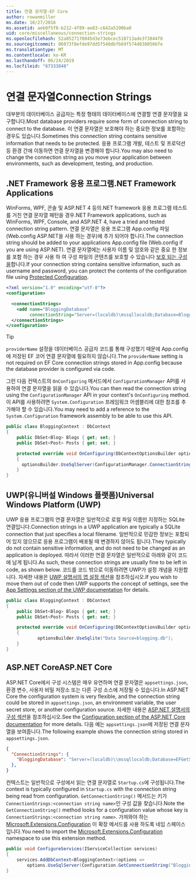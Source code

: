 ```yaml
---
title: 연결 문자열-EF Core
author: rowanmiller
ms.date: 10/27/2016
ms.assetid: aeb0f5f8-b212-4f89-ae83-c642a5190ba0
uid: core/miscellaneous/connection-strings
ms.openlocfilehash: 52a8527170845d3e73ebcec518713ade3f3844f0
ms.sourcegitcommit: 06073f8efde97dd5f540dbfb69f574d8380566fe
ms.translationtype: MT
ms.contentlocale: ko-KR
ms.lasthandoff: 06/24/2019
ms.locfileid: "67333848"
---
```

# <a name="connection-strings"></a><span data-ttu-id="9d098-102">연결 문자열</span><span class="sxs-lookup"><span data-stu-id="9d098-102">Connection Strings</span></span>

<span data-ttu-id="9d098-103">대부분의 데이터베이스 공급자는 특정 형태의 데이터베이스에 연결할 연결 문자열을 요구합니다.</span><span class="sxs-lookup"><span data-stu-id="9d098-103">Most database providers require some form of connection string to connect to the database.</span></span> <span data-ttu-id="9d098-104">이 연결 문자열은 보호해야 하는 중요한 정보를 포함하는 경우도 있습니다.</span><span class="sxs-lookup"><span data-stu-id="9d098-104">Sometimes this connection string contains sensitive information that needs to be protected.</span></span> <span data-ttu-id="9d098-105">응용 프로그램 개발, 테스트 및 프로덕션 등 환경 간에 이동하면 연결 문자열을 변경해야 합니다.</span><span class="sxs-lookup"><span data-stu-id="9d098-105">You may also need to change the connection string as you move your application between environments, such as development, testing, and production.</span></span>

## <a name="net-framework-applications"></a><span data-ttu-id="9d098-106">.NET Framework 응용 프로그램</span><span class="sxs-lookup"><span data-stu-id="9d098-106">.NET Framework Applications</span></span>

<span data-ttu-id="9d098-107">WinForms, WPF, 콘솔 및 ASP.NET 4 등의.NET framework 응용 프로그램 테스트를 거친 연결 문자열 패턴을 경우</span><span class="sxs-lookup"><span data-stu-id="9d098-107">.NET Framework applications, such as WinForms, WPF, Console, and ASP.NET 4, have a tried and tested connection string pattern.</span></span> <span data-ttu-id="9d098-108">연결 문자열은 응용 프로그램 App.config 파일 (Web.config ASP.NET을 사용 하는 경우)에 추가 되어야 합니다.</span><span class="sxs-lookup"><span data-stu-id="9d098-108">The connection string should be added to your applications App.config file (Web.config if you are using ASP.NET).</span></span> <span data-ttu-id="9d098-109">연결 문자열에는 사용자 이름 및 암호와 같은 중요 한 정보를 포함 하는 경우 사용 하 여 구성 파일의 콘텐츠를 보호할 수 있습니다 [보호 되는 구성을](https://docs.microsoft.com/dotnet/framework/data/adonet/connection-strings-and-configuration-files#encrypting-configuration-file-sections-using-protected-configuration)합니다.</span><span class="sxs-lookup"><span data-stu-id="9d098-109">If your connection string contains sensitive information, such as username and password, you can protect the contents of the configuration file using [Protected Configuration](https://docs.microsoft.com/dotnet/framework/data/adonet/connection-strings-and-configuration-files#encrypting-configuration-file-sections-using-protected-configuration).</span></span>

``` xml
<?xml version="1.0" encoding="utf-8"?>
<configuration>

  <connectionStrings>
    <add name="BloggingDatabase"
         connectionString="Server=(localdb)\mssqllocaldb;Database=Blogging;Trusted_Connection=True;" />
  </connectionStrings>
</configuration>
```

> [!TIP]  
> <span data-ttu-id="9d098-110">`providerName` 설정을 데이터베이스 공급자 코드를 통해 구성했기 때문에 App.config에 저장된 EF 코어 연결 문자열에 필요하지 않습니다.</span><span class="sxs-lookup"><span data-stu-id="9d098-110">The `providerName` setting is not required on EF Core connection strings stored in App.config because the database provider is configured via code.</span></span>

<span data-ttu-id="9d098-111">그런 다음 컨텍스트의 `OnConfiguring` 메서드에서 `ConfigurationManager` API를 사용하여 연결 문자열을 읽을 수 있습니다.</span><span class="sxs-lookup"><span data-stu-id="9d098-111">You can then read the connection string using the `ConfigurationManager` API in your context's `OnConfiguring` method.</span></span> <span data-ttu-id="9d098-112">이 API를 사용하려면 `System.Configuration` 프레임워크 어셈블리에 대한 참조를 추가해야 할 수 있습니다.</span><span class="sxs-lookup"><span data-stu-id="9d098-112">You may need to add a reference to the `System.Configuration` framework assembly to be able to use this API.</span></span>

``` csharp
public class BloggingContext : DbContext
{
    public DbSet<Blog> Blogs { get; set; }
    public DbSet<Post> Posts { get; set; }

    protected override void OnConfiguring(DbContextOptionsBuilder optionsBuilder)
    {
      optionsBuilder.UseSqlServer(ConfigurationManager.ConnectionStrings["BloggingDatabase"].ConnectionString);
    }
}
```

## <a name="universal-windows-platform-uwp"></a><span data-ttu-id="9d098-113">UWP(유니버설 Windows 플랫폼)</span><span class="sxs-lookup"><span data-stu-id="9d098-113">Universal Windows Platform (UWP)</span></span>

<span data-ttu-id="9d098-114">UWP 응용 프로그램의 연결 문자열은 일반적으로 로컬 파일 이름만 지정하는 SQLite 연결입니다.</span><span class="sxs-lookup"><span data-stu-id="9d098-114">Connection strings in a UWP application are typically a SQLite connection that just specifies a local filename.</span></span> <span data-ttu-id="9d098-115">일반적으로 민감한 정보는 포함되어 있지 않으므로 응용 프로그램이 배포될 때 변경하지 않아도 됩니다.</span><span class="sxs-lookup"><span data-stu-id="9d098-115">They typically do not contain sensitive information, and do not need to be changed as an application is deployed.</span></span> <span data-ttu-id="9d098-116">따라서 이러한 연결 문자열은 일반적으로 아래와 같이 코드에 남게 됩니다.</span><span class="sxs-lookup"><span data-stu-id="9d098-116">As such, these connection strings are usually fine to be left in code, as shown below.</span></span> <span data-ttu-id="9d098-117">코드를 코드 밖으로 이동하려면 UWP가 설정 개념을 지원합니다. 자세한 내용은 [UWP 설명서의 앱 설정 섹션](https://docs.microsoft.com/windows/uwp/app-settings/store-and-retrieve-app-data)을 참조하십시오.</span><span class="sxs-lookup"><span data-stu-id="9d098-117">If you wish to move them out of code then UWP supports the concept of settings, see the [App Settings section of the UWP documentation](https://docs.microsoft.com/windows/uwp/app-settings/store-and-retrieve-app-data) for details.</span></span>

``` csharp
public class BloggingContext : DbContext
{
    public DbSet<Blog> Blogs { get; set; }
    public DbSet<Post> Posts { get; set; }

    protected override void OnConfiguring(DbContextOptionsBuilder optionsBuilder)
    {
            optionsBuilder.UseSqlite("Data Source=blogging.db");
    }
}
```

## <a name="aspnet-core"></a><span data-ttu-id="9d098-118">ASP.NET Core</span><span class="sxs-lookup"><span data-stu-id="9d098-118">ASP.NET Core</span></span>

<span data-ttu-id="9d098-119">ASP.NET Core에서 구성 시스템은 매우 유연하며 연결 문자열은 `appsettings.json`, 환경 변수, 사용자 비밀 저장소 또는 다른 구성 소스에 저장될 수 있습니다.</span><span class="sxs-lookup"><span data-stu-id="9d098-119">In ASP.NET Core the configuration system is very flexible, and the connection string could be stored in `appsettings.json`, an environment variable, the user secret store, or another configuration source.</span></span> <span data-ttu-id="9d098-120">자세한 내용은 [ASP.NET 설명서의 구성 섹션](https://docs.asp.net/en/latest/fundamentals/configuration.html)을 참조하십시오.</span><span class="sxs-lookup"><span data-stu-id="9d098-120">See the [Configuration section of the ASP.NET Core documentation](https://docs.asp.net/en/latest/fundamentals/configuration.html) for more details.</span></span> <span data-ttu-id="9d098-121">다음 예는 `appsettings.json`에 저장된 연결 문자열을 보여줍니다.</span><span class="sxs-lookup"><span data-stu-id="9d098-121">The following example shows the connection string stored in `appsettings.json`.</span></span>

``` json
{
  "ConnectionStrings": {
    "BloggingDatabase": "Server=(localdb)\\mssqllocaldb;Database=EFGetStarted.ConsoleApp.NewDb;Trusted_Connection=True;"
  },
}
```

<span data-ttu-id="9d098-122">컨텍스트는 일반적으로 구성에서 읽는 연결 문자열로 `Startup.cs`에 구성됩니다.</span><span class="sxs-lookup"><span data-stu-id="9d098-122">The context is typically configured in `Startup.cs` with the connection string being read from configuration.</span></span> <span data-ttu-id="9d098-123">`GetConnectionString()` 메서드는 키가 `ConnectionStrings:<connection string name>`인 구성 값을 찾습니다.</span><span class="sxs-lookup"><span data-stu-id="9d098-123">Note the `GetConnectionString()` method looks for a configuration value whose key is `ConnectionStrings:<connection string name>`.</span></span> <span data-ttu-id="9d098-124">가져와야 하는 [Microsoft.Extensions.Configuration](https://docs.microsoft.com/dotnet/api/microsoft.extensions.configuration) 이 확장 메서드를 사용 하도록 네임 스페이스입니다.</span><span class="sxs-lookup"><span data-stu-id="9d098-124">You need to import the [Microsoft.Extensions.Configuration](https://docs.microsoft.com/dotnet/api/microsoft.extensions.configuration) namespace to use this extension method.</span></span>

``` csharp
public void ConfigureServices(IServiceCollection services)
{
    services.AddDbContext<BloggingContext>(options =>
        options.UseSqlServer(Configuration.GetConnectionString("BloggingDatabase")));
}
```
